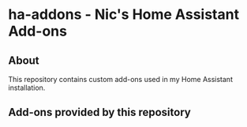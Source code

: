 # ha-addons - Nic's Home Assistant Add-ons

## About
This repository contains custom add-ons used in my Home Assistant installation.

## Add-ons provided by this repository
